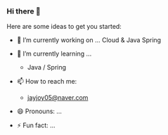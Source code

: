 ### Hi there 👋



Here are some ideas to get you started:

- 🔭 I’m currently working on ...
Cloud & Java Spring
- 🌱 I’m currently learning ...
  - Java / Spring

- 📫 How to reach me:
  - jayjoy05@naver.com
- 😄 Pronouns: ...
- ⚡ Fun fact: ...

